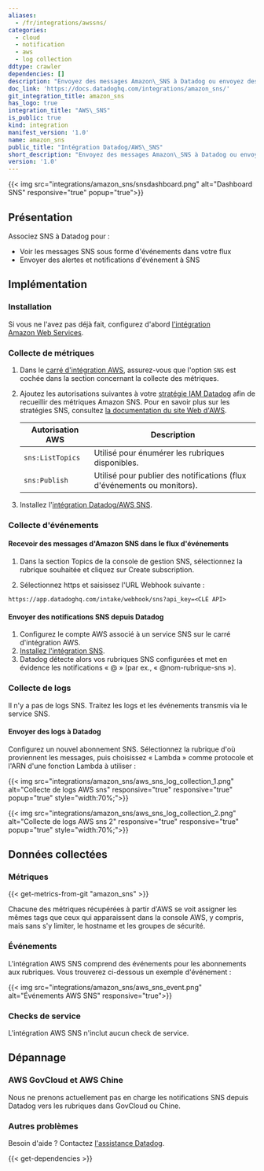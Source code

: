 ```yaml
---
aliases:
  - /fr/integrations/awssns/
categories:
  - cloud
  - notification
  - aws
  - log collection
ddtype: crawler
dependencies: []
description: "Envoyez des messages Amazon\_SNS à Datadog ou envoyez des alertes Datadog à SNS."
doc_link: 'https://docs.datadoghq.com/integrations/amazon_sns/'
git_integration_title: amazon_sns
has_logo: true
integration_title: "AWS\_SNS"
is_public: true
kind: integration
manifest_version: '1.0'
name: amazon_sns
public_title: "Intégration Datadog/AWS\_SNS"
short_description: "Envoyez des messages Amazon\_SNS à Datadog ou envoyez des alertes Datadog à SNS. SNS."
version: '1.0'
---
```

{{< img src="integrations/amazon_sns/snsdashboard.png" alt="Dashboard SNS" responsive="true" popup="true">}}

## Présentation

Associez SNS à Datadog pour :

* Voir les messages SNS sous forme d'événements dans votre flux
* Envoyer des alertes et notifications d'événement à SNS

## Implémentation
### Installation

Si vous ne l'avez pas déjà fait, configurez d'abord [l'intégration Amazon Web Services][1].

### Collecte de métriques

1. Dans le [carré d'intégration AWS][2], assurez-vous que l'option `SNS` est cochée dans la section concernant la collecte des métriques.

2. Ajoutez les autorisations suivantes à votre [stratégie IAM Datadog][3] afin de recueillir des métriques Amazon SNS. Pour en savoir plus sur les stratégies SNS, consultez [la documentation du site Web d'AWS][4].

    | Autorisation AWS   | Description                                             |
    |------------------|---------------------------------------------------------|
    | `sns:ListTopics` | Utilisé pour énumérer les rubriques disponibles.                          |
    | `sns:Publish`    | Utilisé pour publier des notifications (flux d'événements ou monitors). |

3. Installez l'[intégration Datadog/AWS SNS][5].

### Collecte d'événements
#### Recevoir des messages d'Amazon SNS dans le flux d'événements

1.  Dans la section Topics de la console de gestion SNS, sélectionnez la rubrique souhaitée et cliquez sur Create subscription.

2. Sélectionnez https et saisissez l'URL Webhook suivante :

```
https://app.datadoghq.com/intake/webhook/sns?api_key=<CLÉ API>
```

#### Envoyer des notifications SNS depuis Datadog

1.  Configurez le compte AWS associé à un service SNS sur le carré d'intégration AWS.
2.  [Installez l'intégration SNS][5].
3.  Datadog détecte alors vos rubriques SNS configurées et met en évidence les notifications « @ » (par ex., « @nom-rubrique-sns »).

### Collecte de logs

Il n'y a pas de logs SNS. Traitez les logs et les événements transmis via le service SNS.

#### Envoyer des logs à Datadog

Configurez un nouvel abonnement SNS. Sélectionnez la rubrique d'où proviennent les messages, puis choisissez « Lambda » comme protocole et l'ARN d'une fonction Lambda à utiliser :

{{< img src="integrations/amazon_sns/aws_sns_log_collection_1.png" alt="Collecte de logs AWS sns" responsive="true" responsive="true" popup="true" style="width:70%;">}}

{{< img src="integrations/amazon_sns/aws_sns_log_collection_2.png" alt="Collecte de logs AWS sns 2" responsive="true" responsive="true" popup="true" style="width:70%;">}}


## Données collectées
### Métriques
{{< get-metrics-from-git "amazon_sns" >}}


Chacune des métriques récupérées à partir d'AWS se voit assigner les mêmes tags que ceux qui apparaissent dans la console AWS, y compris, mais sans s'y limiter, le hostname et les groupes de sécurité.

### Événements
L'intégration AWS SNS comprend des événements pour les abonnements aux rubriques. Vous trouverez ci-dessous un exemple d'événement :

{{< img src="integrations/amazon_sns/aws_sns_event.png" alt="Événements AWS SNS" responsive="true">}}

### Checks de service
L'intégration AWS SNS n'inclut aucun check de service.

## Dépannage

### AWS GovCloud et AWS Chine
Nous ne prenons actuellement pas en charge les notifications SNS depuis Datadog vers les rubriques dans GovCloud ou Chine.

### Autres problèmes
Besoin d'aide ? Contactez [l'assistance Datadog][7].

[1]: https://docs.datadoghq.com/fr/integrations/amazon_web_services
[2]: https://app.datadoghq.com/account/settings#integrations/amazon_web_services
[3]: https://docs.datadoghq.com/fr/integrations/amazon_web_services/#installation
[4]: https://docs.aws.amazon.com/IAM/latest/UserGuide/list_sns.html
[5]: https://app.datadoghq.com/account/settings#integrations/amazon_sns
[6]: https://github.com/DataDog/dogweb/blob/prod/integration/amazon_sns/amazon_sns_metadata.csv
[7]: https://docs.datadoghq.com/fr/help


{{< get-dependencies >}}